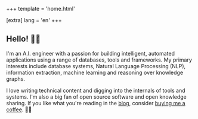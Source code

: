 +++
template = 'home.html'

[extra]
lang = 'en'
+++

## Hello! 👋🏽

I'm an A.I. engineer with a passion for building intelligent, automated applications using a range of databases, tools and frameworks. My primary interests include database systems, Natural Language Processing (NLP), information extraction, machine learning and reasoning over knowledge graphs.

I love writing technical content and digging into the internals of tools and systems. I'm also a big fan of open source software and open knowledge sharing. If you like what you're reading in the [blog](./posts), consider [buying me a coffee](https://www.buymeacoffee.com/prrao87). 🫶🏼

